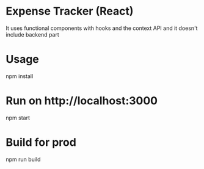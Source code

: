 # Expense Tracker (React)
It uses functional components with hooks and the context API and it doesn't include backend part

# Usage
npm install

# Run on http://localhost:3000
npm start

# Build for prod
npm run build
